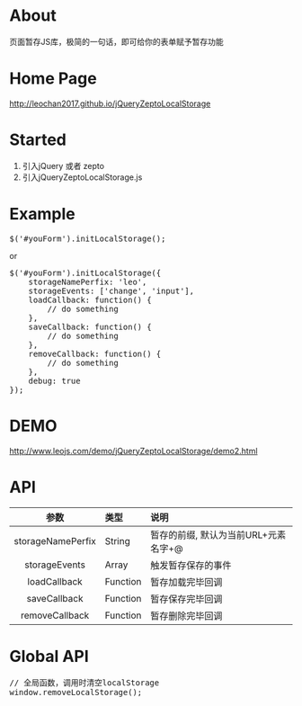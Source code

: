 # About
页面暂存JS库，极简的一句话，即可给你的表单赋予暂存功能

# Home Page
http://leochan2017.github.io/jQueryZeptoLocalStorage

# Started
1. 引入jQuery 或者 zepto
2. 引入jQueryZeptoLocalStorage.js

# Example
<pre>
$('#youForm').initLocalStorage();
</pre>
or
<pre>
$('#youForm').initLocalStorage({
	storageNamePerfix: 'leo',
	storageEvents: ['change', 'input'],
	loadCallback: function() {
		// do something
	},
	saveCallback: function() {
		// do something
	},
	removeCallback: function() {
		// do something
	},
	debug: true
});
</pre>

# DEMO
http://www.leojs.com/demo/jQueryZeptoLocalStorage/demo2.html

# API
| 参数 | 类型 | 说明 |
|:-------------:|:-------------|:-------------|
| storageNamePerfix | String	| 暂存的前缀, 默认为当前URL+元素名字+@ |
| storageEvents		| Array		| 触发暂存保存的事件 |
| loadCallback		| Function	| 暂存加载完毕回调 |
| saveCallback		| Function	| 暂存保存完毕回调 |
| removeCallback	| Function	| 暂存删除完毕回调 |

# Global API
<pre>
// 全局函数，调用时清空localStorage
window.removeLocalStorage();
</pre>